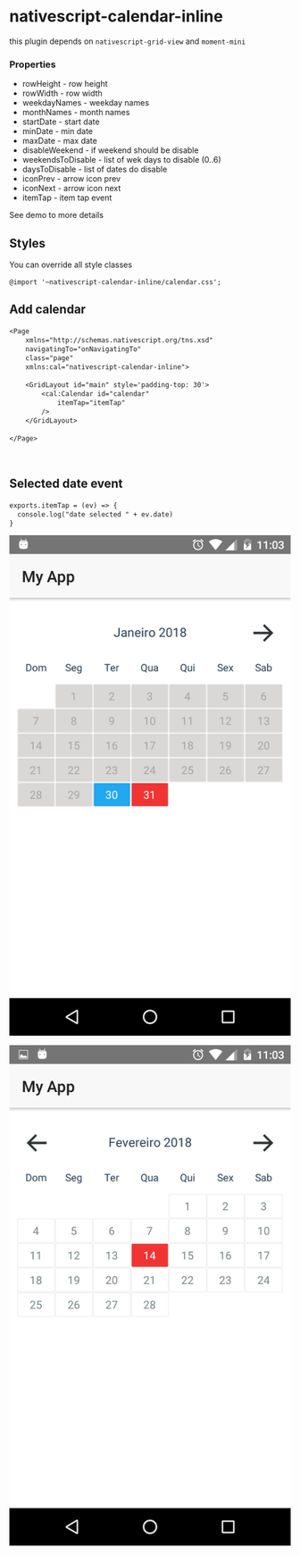 # nativescript-calendar-inline

this plugin depends on `nativescript-grid-view` and `moment-mini`

### Properties

* rowHeight - row height
* rowWidth - row width
* weekdayNames - weekday names
* monthNames - month names
* startDate - start date
* minDate - min date
* maxDate - max date
* disableWeekend - if weekend should be disable
* weekendsToDisable - list of wek days to disable (0..6)
* daysToDisable - list of dates do disable
* iconPrev - arrow icon prev
* iconNext - arrow icon next
* itemTap - item tap event


See demo to more details

## Styles

You can override all style classes

```
@import '~nativescript-calendar-inline/calendar.css';
```

## Add calendar

```
<Page 
    xmlns="http://schemas.nativescript.org/tns.xsd" 
    navigatingTo="onNavigatingTo" 
    class="page"
    xmlns:cal="nativescript-calendar-inline">

    <GridLayout id="main" style='padding-top: 30'>
        <cal:Calendar id="calendar"
            itemTap="itemTap"
        />
    </GridLayout>

</Page>
    
    
```

## Selected date event

```
exports.itemTap = (ev) => {
  console.log("date selected " + ev.date)
}

```




![alt text](https://github.com/mobilemindtec/nativescript-calendar-inline/blob/master/img-1.png)


![alt text](https://github.com/mobilemindtec/nativescript-calendar-inline/blob/master/img-2.png)
